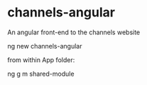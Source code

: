 # channels-angular
An angular front-end to the channels website

ng new channels-angular

from within App folder:

ng g m shared-module


